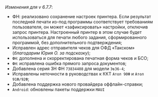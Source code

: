 _Изменения для v 6.7.7_:
- ФН: реализовано сохранение настроек принтера. Если результат последней печати из-под программы соответствует требованиям пользователя, он может «зафиксировать» настройки, отключив запрос принтера. Настроенный принтер в этом случае будет использоваться для печати любого задания, сформированного программой, без дополнительного подтверждения;
- Исправлен адрес отправителя чеков для ОФД «Такском» (*благодарим Юрия О. за подсказку*);
- `ФН`: дополнена и скорректирована печатная форма чеков и БСО;
- `ФН`: исправлена ошибка прямого запроса документов;
- Добавлена серия ЗН ФН `73834408` для модели `Эв36-4`;
- Исправлены неточности в руководствах к ККТ `Атол 90Ф` и `Атол 91Ф/92Ф`;
- Добавлена поддержка нового провайдера оффлайн-справки;
- `Android`: обновлены пакеты поддержки `MAUI`
